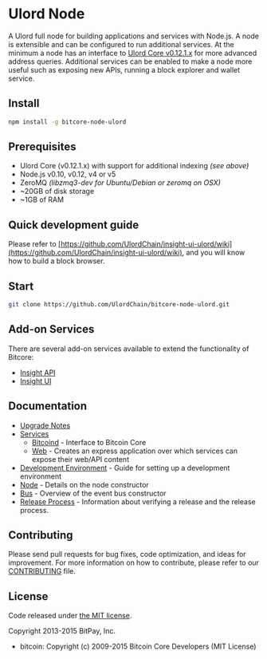 Ulord Node 
============

A Ulord full node for building applications and services with Node.js. A node is extensible and can be configured to run additional services. At the minimum a node has an interface to [Ulord Core v0.12.1.x](https://github.com/UlordChain/UlordChain/) for more advanced address queries. Additional services can be enabled to make a node more useful such as exposing new APIs, running a block explorer and wallet service.


## Install

```bash
npm install -g bitcore-node-ulord
```

## Prerequisites

- Ulord Core (v0.12.1.x) with support for additional indexing *(see above)*
- Node.js v0.10, v0.12, v4 or v5
- ZeroMQ *(libzmq3-dev for Ubuntu/Debian or zeromq on OSX)*
- ~20GB of disk storage
- ~1GB of RAM

## Quick development guide

Please refer to [https://github.com/UlordChain/insight-ui-ulord/wiki](https://github.com/UlordChain/insight-ui-ulord/wiki), and you will know how to build a block browser.

## Start

```bash
git clone https://github.com/UlordChain/bitcore-node-ulord.git
```

## Add-on Services

There are several add-on services available to extend the functionality of Bitcore:

- [Insight API](https://github.com/UlordChain/insight-api-ulord/tree/master)
- [Insight UI](https://github.com/UlordChain/insight-ui-ulord/tree/master)

## Documentation

- [Upgrade Notes](docs/upgrade.md)
- [Services](docs/services.md)
  - [Bitcoind](docs/services/bitcoind.md) - Interface to Bitcoin Core
  - [Web](docs/services/web.md) - Creates an express application over which services can expose their web/API content
- [Development Environment](docs/development.md) - Guide for setting up a development environment
- [Node](docs/node.md) - Details on the node constructor
- [Bus](docs/bus.md) - Overview of the event bus constructor
- [Release Process](docs/release.md) - Information about verifying a release and the release process.

## Contributing

Please send pull requests for bug fixes, code optimization, and ideas for improvement. For more information on how to contribute, please refer to our [CONTRIBUTING](https://github.com/bitpay/bitcore/blob/master/CONTRIBUTING.md) file.

## License

Code released under [the MIT license](https://github.com/UlordChain/bitcore-node-ulord/blob/master/LICENSE).

Copyright 2013-2015 BitPay, Inc.

- bitcoin: Copyright (c) 2009-2015 Bitcoin Core Developers (MIT License)
